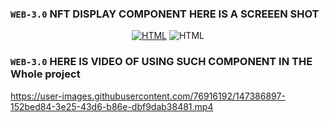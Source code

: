 ### `WEB-3.0` NFT DISPLAY COMPONENT HERE IS A SCREEEN SHOT 
<div align="center">
<a href="default.asp"><img src="https://user-images.githubusercontent.com/76916192/194153930-7e9e0838-1792-4b1e-aad4-33003d8def2d.png" alt="HTML " ></a> <img src="https://user-images.githubusercontent.com/76916192/194154681-72185b92-4605-4f5e-b1e5-ace058b19ae4.png" alt="HTML " ></a>
</div>


### `WEB-3.0` HERE IS VIDEO OF USING SUCH COMPONENT IN THE Whole project
https://user-images.githubusercontent.com/76916192/147386897-152bed84-3e25-43d6-b86e-dbf9dab38481.mp4


